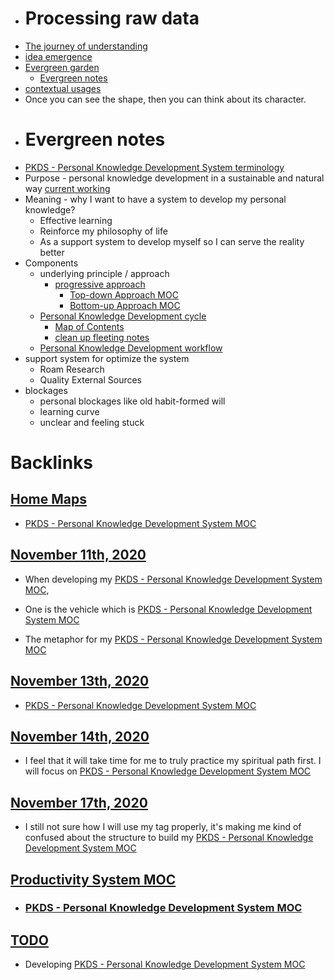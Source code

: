 - # Processing raw data
- [The journey of understanding](<The journey of understanding.md>)
- [idea emergence](<idea emergence.md>)
- [Evergreen garden](<Evergreen garden.md>)
    - [Evergreen notes](<Evergreen notes.md>)
- [contextual usages](<contextual usages.md>)
- Once you can see the shape, then you can think about its character.
- # Evergreen notes
- [PKDS - Personal Knowledge Development System terminology](<PKDS - Personal Knowledge Development System terminology.md>)
- Purpose - personal knowledge development in a sustainable and natural way [current working](<current working.md>)
- Meaning - why I want to have a system to develop my personal knowledge?
    - Effective learning
    - Reinforce my philosophy of life
    - As a support system to develop myself so I can serve the reality better
- Components
    - underlying principle / approach
        - [progressive approach](<progressive approach.md>)
            - [Top-down Approach MOC](<Top-down Approach MOC.md>)
            - [Bottom-up Approach MOC](<Bottom-up Approach MOC.md>)
    - [Personal Knowledge Development cycle](<Personal Knowledge Development cycle.md>)
        - [Map of Contents](<Map of Contents.md>)
        - [clean up fleeting notes](<clean up fleeting notes.md>)
    - [Personal Knowledge Development workflow](<Personal Knowledge Development workflow.md>)
- support system for optimize the system
    - Roam Research
    - Quality External Sources
- blockages
    - personal blockages like old habit-formed will
    - learning curve 
    - unclear and feeling stuck

# Backlinks
## [Home Maps](<Home Maps.md>)
- [PKDS - Personal Knowledge Development System MOC](<PKDS - Personal Knowledge Development System MOC.md>)

## [November 11th, 2020](<November 11th, 2020.md>)
- When developing my [PKDS - Personal Knowledge Development System MOC](<PKDS - Personal Knowledge Development System MOC.md>),

- One is the vehicle which is [PKDS - Personal Knowledge Development System MOC](<PKDS - Personal Knowledge Development System MOC.md>)

- The metaphor for my [PKDS - Personal Knowledge Development System MOC](<PKDS - Personal Knowledge Development System MOC.md>)

## [November 13th, 2020](<November 13th, 2020.md>)
- [PKDS - Personal Knowledge Development System MOC](<PKDS - Personal Knowledge Development System MOC.md>)

## [November 14th, 2020](<November 14th, 2020.md>)
- I feel that it will take time for me to truly practice my spiritual path first. I will focus on [PKDS - Personal Knowledge Development System MOC](<PKDS - Personal Knowledge Development System MOC.md>)

## [November 17th, 2020](<November 17th, 2020.md>)
- I still not sure how I will use my tag properly, it's making me kind of confused about the structure to build my [PKDS - Personal Knowledge Development System MOC](<PKDS - Personal Knowledge Development System MOC.md>)

## [Productivity System MOC](<Productivity System MOC.md>)
- ### [PKDS - Personal Knowledge Development System MOC](<PKDS - Personal Knowledge Development System MOC.md>)

## [TODO](<TODO.md>)
- Developing [PKDS - Personal Knowledge Development System MOC](<PKDS - Personal Knowledge Development System MOC.md>)

